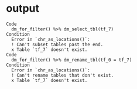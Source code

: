 # output

    Code
      dm_for_filter() %>% dm_select_tbl(tf_7)
    Condition
      Error in `chr_as_locations()`:
      ! Can't subset tables past the end.
      x Table `tf_7` doesn't exist.
    Code
      dm_for_filter() %>% dm_rename_tbl(tf_0 = tf_7)
    Condition
      Error in `chr_as_locations()`:
      ! Can't rename tables that don't exist.
      x Table `tf_7` doesn't exist.

